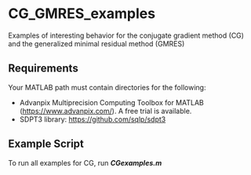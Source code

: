 # CG_GMRES_examples
Examples of interesting behavior for the conjugate gradient method (CG) and the generalized minimal residual method (GMRES)

## Requirements
Your MATLAB path must contain directories for the following:
* Advanpix Multiprecision Computing Toolbox for MATLAB (https://www.advanpix.com/). A free trial is available.
* SDPT3 library: https://github.com/sqlp/sdpt3

## Example Script
To run all examples for CG, run **_CGexamples.m_**
